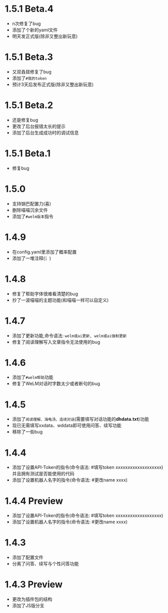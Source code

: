 # 1.5.1 Beta.4
* n次修复了bug
* 添加了个新的yaml文件
* 明天发正式版(除非又整出新玩意)

# 1.5.1 Beta.3
* 又双叒叕修复了bug
* 添加了`#我的token`
* 预计3天后发布正式版(除非又整出新玩意)

# 1.5.1 Beta.2
* 还是修复bug
* 更改了后台报错太长的提示
* 添加了后台生成成功时的调试信息

# 1.5.1 Beta.1
* 修复bug

# 1.5.0
* 支持锅巴配置力(喜)
* 删除喵喵沉余文件
* 添加了`#welm版本`指令

# 1.4.9
* 在config.yaml里添加了概率配置
* 添加了一堆注释(氵)

# 1.4.8
* 修复了帮助字体很难看清楚的bug
* 抄了一波喵喵的主题功能(和喵喵一样可以自定义)

# 1.4.7
* 添加了更新功能,命令语法: `welm或ai更新, welm或ai强制更新`
* 修复了阅读理解写入文章指令无法使用的bug

# 1.4.6
* 添加了`#welm帮助`功能
* 修复了WeLM对话时字数太少或者断句的bug

# 1.4.5
* 添加了`阅读理解、海龟汤、连续对话`(需要填写对话功能的**dhdata.txt**)功能
* 现已无需填写xxdata、wddata即可使用问答、续写功能
* 移除了一些bug

# 1.4.4
* 添加了设置API-Token的指令(命令语法: #填写token xxxxxxxxxxxxxxxxxxx)并且拥有测试是否能使用的代码
* 添加了设置机器人名字的指令(命令语法: #更改name xxxx)

# 1.4.4 Preview
* 添加了设置API-Token的指令(命令语法: #填写token xxxxxxxxxxxxxxxxxxx)
* 添加了设置机器人名字的指令(命令语法: #更改name xxxx)

# 1.4.3
* 添加了配置文件
* 分离了问答、续写与个性问答功能

# 1.4.3 Preview
* 更改为插件包的结构
* 添加了JS版分支